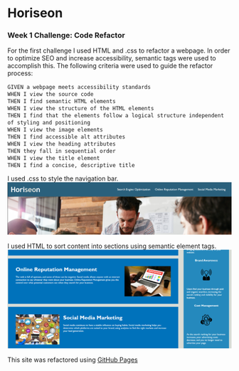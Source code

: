 # Horiseon

### Week 1 Challenge: Code Refactor

For the first challenge I used HTML and .css to refactor a webpage.
In order to optimize SEO and increase accessibility, semantic tags were used to accomplish this.
The following criteria were used to guide the refactor process:


```
GIVEN a webpage meets accessibility standards
WHEN I view the source code
THEN I find semantic HTML elements
WHEN I view the structure of the HTML elements
THEN I find that the elements follow a logical structure independent of styling and positioning
WHEN I view the image elements
THEN I find accessible alt attributes
WHEN I view the heading attributes
THEN they fall in sequential order
WHEN I view the title element
THEN I find a concise, descriptive title
```

I used .css to style the navigation bar. ![navbar](/assets/images/navbar.png)

I used HTML to sort content into sections using semantic element tags. ![sections](/assets/images/sections.png)


This site was refactored using [GitHub Pages](https://mckeags7.github.io/Horiseon/)
